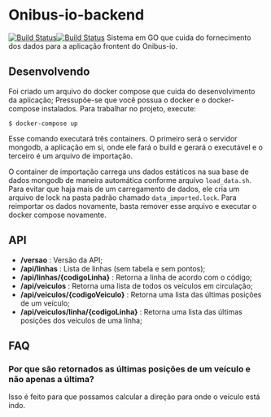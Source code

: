 # Onibus-io-backend
[![Build Status](https://travis-ci.org/CodeForCuritiba/onibus-io-backend.svg?branch=master)](https://travis-ci.org/CodeForCuritiba/onibus-io-backend)[![Build Status](https://travis-ci.org/CodeForCuritiba/onibus-io-backend.svg?branch=master)](https://travis-ci.org/CodeForCuritiba/onibus-io-backend)
Sistema em GO que cuida do fornecimento dos dados para a aplicação frontent do Onibus-io.

## Desenvolvendo
Foi criado um arquivo do docker compose que cuida do desenvolvimento da aplicação; Pressupõe-se que você possua o docker e o docker-compose instalados.
Para trabalhar no projeto, execute:

    $ docker-compose up

Esse comando executará três containers. O primeiro será o servidor mongodb, a aplicação em si, onde ele fará o build e gerará o executável e o terceiro é um arquivo de importação.

O container de importação carrega uns dados estáticos na sua base de dados mongodb de maneira automática conforme arquivo `load_data.sh`. Para evitar que haja mais de um carregamento de dados, ele cria um arquivo de lock na pasta padrão chamado `data_imported.lock`.
Para reimportar os dados novamente, basta remover esse arquivo e executar o docker compose novamente.

## API

* **/versao** : Versão da API;
* **/api/linhas** : Lista de linhas (sem tabela e sem pontos);
* **/api/linhas/{codigoLinha}** : Retorna a linha de acordo com o código;
* **/api/veiculos** : Retorna uma lista de todos os veículos em circulação;
* **/api/veiculos/{codigoVeiculo}** : Retorna uma lista das últimas posições de um veículo;
* **/api/veiculos/linha/{codigoLinha}** : Retorna uma lista das últimas posições dos veículos de uma linha;

## FAQ

### Por que são retornados as últimas posições de um veículo e não apenas a última?

Isso é feito para que possamos calcular a direção para onde o veículo está indo.
